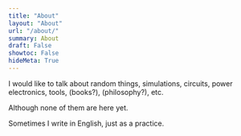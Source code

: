 ```yaml
---
title: "About"
layout: "About"
url: "/about/"
summary: About
draft: False
showtoc: False
hideMeta: True
---
```


I would like to talk about random things, simulations, circuits, power electronics, tools, (books?), (philosophy?), etc. 

Although none of them are here yet. 

Sometimes I write in English, just as a practice. 